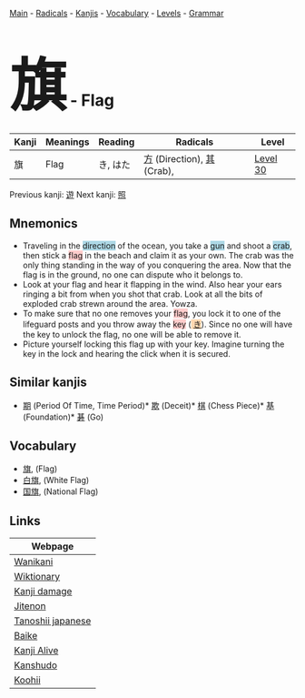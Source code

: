 <style> bigfont {font-size: 100px}</style>
[Main](../index.md) -
[Radicals](../radicals.md) -
[Kanjis](../kanjis.md) -
[Vocabulary](../vocabulary.md) -
[Levels](../levels.md) -
[Grammar](../grammar.md)
# <bigfont> 旗</bigfont> - Flag 

| Kanji | Meanings | Reading | Radicals | Level |
| --- | --- | --- | --- | --- |
| 旗 | Flag | き, はた | [方](../radicals/方.md) (Direction), [其](../radicals/其.md) (Crab),  | [Level 30](../levels/wk_level30.md) |

Previous kanji: [遊](遊.md) Next kanji: [照](照.md) 

## Mnemonics
 * Traveling in the <span style="background-color:#ADD8E6"> direction</span> of the ocean, you take a <span style="background-color:#ADD8E6"> gun</span> and shoot a <span style="background-color:#ADD8E6"> crab</span>, then stick a <span style="background-color:#ffcccb"> flag</span> in the beach and claim it as your own. The crab was the only thing standing in the way of you conquering the area. Now that the flag is in the ground, no one can dispute who it belongs to.
* Look at your flag and hear it flapping in the wind. Also hear your ears ringing a bit from when you shot that crab. Look at all the bits of exploded crab strewn around the area. Yowza.
* To make sure that no one removes your <span style="background-color:#ffcccb"> flag</span>, you lock it to one of the lifeguard posts and you throw away the <span style="background-color:#ffcccb"> key</span> (<span style="background-color:#fed8b1"> [き](https://jisho.org/search/き)</span>). Since no one will have the key to unlock the flag, no one will be able to remove it.
* Picture yourself locking this flag up with your key. Imagine turning the key in the lock and hearing the click when it is secured.


## Similar kanjis
 * [期](期.md) (Period Of Time, Time Period)* [欺](欺.md) (Deceit)* [棋](棋.md) (Chess Piece)* [基](基.md) (Foundation)* [碁](碁.md) (Go)


## Vocabulary
 * [旗](../vocabulary/旗.md), (Flag)
* [白旗](../vocabulary/旗.md), (White Flag)
* [国旗](../vocabulary/旗.md), (National Flag)



## Links 

| Webpage |
| --- |
| [Wanikani          ](https://www.wanikani.com/kanji/旗) |
| [Wiktionary        ](https://en.wiktionary.org/wiki/旗) |
| [Kanji damage      ](http://www.kanjidamage.com/kanji/search?utf8=✓&q=旗) |
| [Jitenon           ](https://jitenon.com/kanji/旗) |
| [Tanoshii japanese ](https://www.tanoshiijapanese.com/dictionary/kanji.cfm?k=旗) |
| [Baike             ](https://baike.baidu.com/item/旗) |
| [Kanji Alive       ](https://app.kanjialive.com/旗) |
| [Kanshudo          ](https://www.kanshudo.com/searchmn?q=旗) |
| [Koohii            ](https://kanji.koohii.com/study/kanji/旗) |
